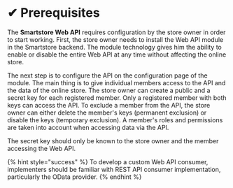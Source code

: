 # ✔ Prerequisites

The **Smartstore Web API** requires configuration by the store owner in order to start working. First, the store owner needs to install the Web API module in the Smartstore backend. The module technology gives him the ability to enable or disable the entire Web API at any time without affecting the online store.

The next step is to configure the API on the configuration page of the module. The main thing is to give individual members access to the API and the data of the online store. The store owner can create a public and a secret key for each registered member. Only a registered member with both keys can access the API. To exclude a member from the API, the store owner can either delete the member's keys (permanent exclusion) or disable the keys (temporary exclusion). A member's roles and permissions are taken into account when accessing data via the API.

The secret key should only be known to the store owner and the member accessing the Web API.

{% hint style="success" %}
To develop a custom Web API consumer, implementers should be familiar with REST API consumer implementation, particularly the OData provider.
{% endhint %}
